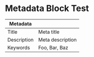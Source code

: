 # Metadata Block Test



|Metadata||
|-|-|
|Title|Meta title|
|Description|Meta description|
|Keywords|Foo, Bar, Baz|

